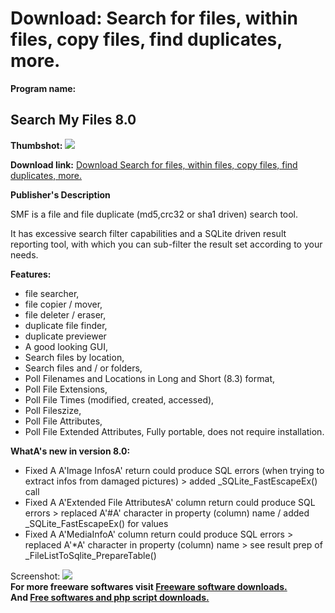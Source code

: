 # Download: Search for files, within files, copy files, find duplicates, more.

**Program name:**

## Search My Files 8.0

  
**Thumbshot:** ![](http://www.freewarefiles.com/screenshot/searchmyfiles_md.jpg)   
  
**Download link:** [Download Search for files, within files, copy files, find duplicates, more.](http://freesoftwares.boysofts.com/Search-My-Files_program_56152.html)  
  


**Publisher's Description**  
  


SMF is a file and file duplicate (md5,crc32 or sha1 driven) search tool. 

It has excessive search filter capabilities and a SQLite driven result reporting tool, with which you can sub-filter the result set according to your needs. 

**Features:**

  * file searcher, 
  * file copier / mover, 
  * file deleter / eraser, 
  * duplicate file finder, 
  * duplicate previewer 
  * A good looking GUI, 
  * Search files by location, 
  * Search files and / or folders, 
  * Poll Filenames and Locations in Long and Short (8.3) format, 
  * Poll File Extensions, 
  * Poll File Times (modified, created, accessed), 
  * Poll Fileszize, 
  * Poll File Attributes, 
  * Poll File Extended Attributes, 
Fully portable, does not require installation. 

**WhatA's new in version 8.0:**

  * Fixed A A'Image InfosA' return could produce SQL errors (when trying to extract infos from damaged pictures) > added _SQLite_FastEscapeEx() call 
  * Fixed A A'Extended File AttributesA' column return could produce SQL errors > replaced A'#A' character in property (column) name / added _SQLite_FastEscapeEx() for values 
  * Fixed A A'MediaInfoA' column return could produce SQL errors > replaced A'*A' character in property (column) name > see result prep of _FileListToSqlite_PrepareTable() 

  
  
Screenshot: ![](http://www.freewarefiles.com/screenshot/searchmyfiles.jpg)   
**For more freeware softwares visit [Freeware software downloads.](http://freesoftwares.boysofts.com/)**   
**And [Free softwares and php script downloads.](http://www.boysofts.com/)**
